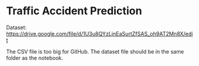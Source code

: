 # Traffic Accident Prediction
Dataset: https://drive.google.com/file/d/1U3u8QYzLjnEaSurtZfSAS_oh9AT2Mn8X/edit

The CSV file is too big for GitHub. The dataset file should be in the same
folder as the notebook.
